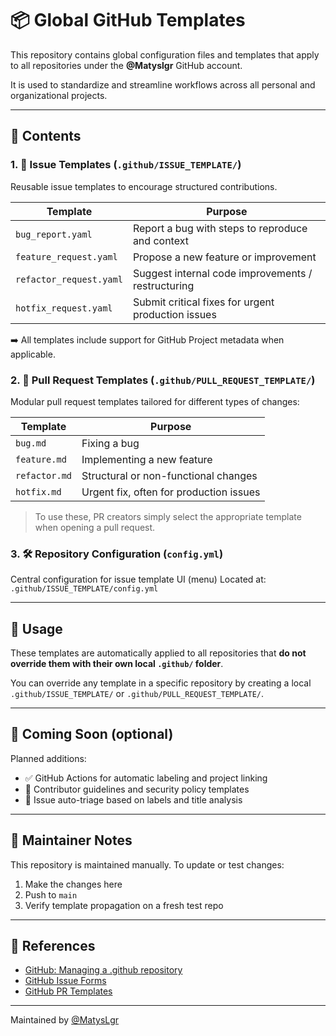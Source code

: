 # 📦 Global GitHub Templates

This repository contains global configuration files and templates that apply to all repositories under the **@Matyslgr** GitHub account.

It is used to standardize and streamline workflows across all personal and organizational projects.

---

## 📁 Contents

### 1. 🔖 Issue Templates (`.github/ISSUE_TEMPLATE/`)

Reusable issue templates to encourage structured contributions.

| Template              | Purpose                                                 |
|-----------------------|---------------------------------------------------------|
| `bug_report.yaml`     | Report a bug with steps to reproduce and context        |
| `feature_request.yaml`| Propose a new feature or improvement                    |
| `refactor_request.yaml` | Suggest internal code improvements / restructuring     |
| `hotfix_request.yaml` | Submit critical fixes for urgent production issues      |

➡️ All templates include support for GitHub Project metadata when applicable.

### 2. 🚀 Pull Request Templates (`.github/PULL_REQUEST_TEMPLATE/`)

Modular pull request templates tailored for different types of changes:

| Template         | Purpose                          |
|------------------|----------------------------------|
| `bug.md`         | Fixing a bug                     |
| `feature.md`     | Implementing a new feature       |
| `refactor.md`    | Structural or non-functional changes |
| `hotfix.md`      | Urgent fix, often for production issues |

> To use these, PR creators simply select the appropriate template when opening a pull request.

### 3. 🛠️ Repository Configuration (`config.yml`)

Central configuration for issue template UI (menu)
Located at: `.github/ISSUE_TEMPLATE/config.yml`

---

## 📌 Usage

These templates are automatically applied to all repositories that **do not override them with their own local `.github/` folder**.

You can override any template in a specific repository by creating a local `.github/ISSUE_TEMPLATE/` or `.github/PULL_REQUEST_TEMPLATE/`.

---

## 🤖 Coming Soon (optional)

Planned additions:

- ✅ GitHub Actions for automatic labeling and project linking
- 📄 Contributor guidelines and security policy templates
- 🚨 Issue auto-triage based on labels and title analysis

---

## 🧪 Maintainer Notes

This repository is maintained manually. To update or test changes:

1. Make the changes here
2. Push to `main`
3. Verify template propagation on a fresh test repo

---

## 📎 References

- [GitHub: Managing a .github repository](https://docs.github.com/en/communities/setting-up-your-project-for-healthy-contributions/creating-a-default-community-health-file)
- [GitHub Issue Forms](https://docs.github.com/en/issues/using-issues/configuring-issue-templates-for-your-repository)
- [GitHub PR Templates](https://docs.github.com/en/pull-requests/collaborating-with-pull-requests/proposing-changes-to-your-work-with-pull-requests/about-pull-request-templates)

---

Maintained by [@MatysLgr](https://github.com/MatysLgr)
